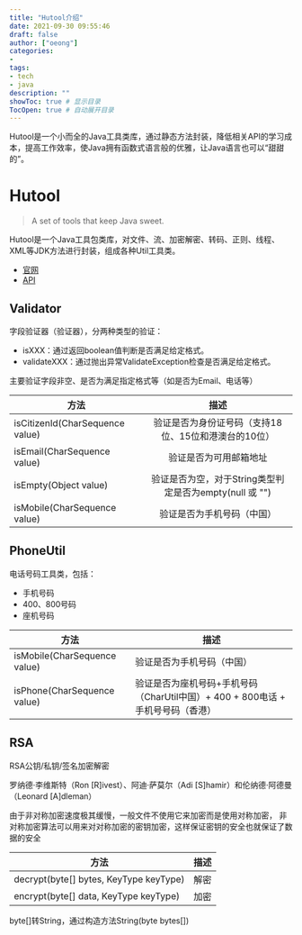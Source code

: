 ```yaml
---
title: "Hutool介绍"
date: 2021-09-30 09:55:46
draft: false
author: ["oeong"]
categories: 
- 
tags: 
- tech
- java
description: ""
showToc: true # 显示目录
TocOpen: true # 自动展开目录
---
```


<meta name="referrer" content="no-referrer"/>
Hutool是一个小而全的Java工具类库，通过静态方法封装，降低相关API的学习成本，提高工作效率，使Java拥有函数式语言般的优雅，让Java语言也可以“甜甜的”。

<!-- more -->

# Hutool
> A set of tools that keep Java sweet.

Hutool是一个Java工具包类库，对文件、流、加密解密、转码、正则、线程、XML等JDK方法进行封装，组成各种Util工具类。

- [官网](https://www.hutool.cn/)
- [API](https://apidoc.gitee.com/dromara/hutool/)


## Validator

字段验证器（验证器），分两种类型的验证：

- isXXX：通过返回boolean值判断是否满足给定格式。
- validateXXX：通过抛出异常ValidateException检查是否满足给定格式。

主要验证字段非空、是否为满足指定格式等（如是否为Email、电话等）

| 方法                            |                          描述                           |
| ------------------------------- | :-----------------------------------------------------: |
| isCitizenId(CharSequence value) |  验证是否为身份证号码（支持18位、15位和港澳台的10位）   |
| isEmail(CharSequence value)     |                 验证是否为可用邮箱地址                  |
| isEmpty(Object value)           | 验证是否为空，对于String类型判定是否为empty(null 或 "") |
| isMobile(CharSequence value)    |               验证是否为手机号码（中国）                |

## PhoneUtil

电话号码工具类，包括：

- 手机号码
- 400、800号码
- 座机号码

| 方法                         | 描述                                                         |
| ---------------------------- | ------------------------------------------------------------ |
| isMobile(CharSequence value) | 验证是否为手机号码（中国）                                   |
| isPhone(CharSequence value)  | 验证是否为座机号码+手机号码（CharUtil中国）+ 400 + 800电话 + 手机号号码（香港） |

## RSA

RSA公钥/私钥/签名加密解密

罗纳德·李维斯特（Ron [R]ivest）、阿迪·萨莫尔（Adi [S]hamir）和伦纳德·阿德曼（Leonard [A]dleman）

由于非对称加密速度极其缓慢，一般文件不使用它来加密而是使用对称加密，
非对称加密算法可以用来对对称加密的密钥加密，这样保证密钥的安全也就保证了数据的安全

| 方法 | 描述 |
| ---- | -------------------------------------------- |
| decrypt(byte[] bytes, KeyType keyType) | 解密 |
| encrypt(byte[] data, KeyType keyType) | 加密  |

byte[]转String，通过构造方法String(byte bytes[])